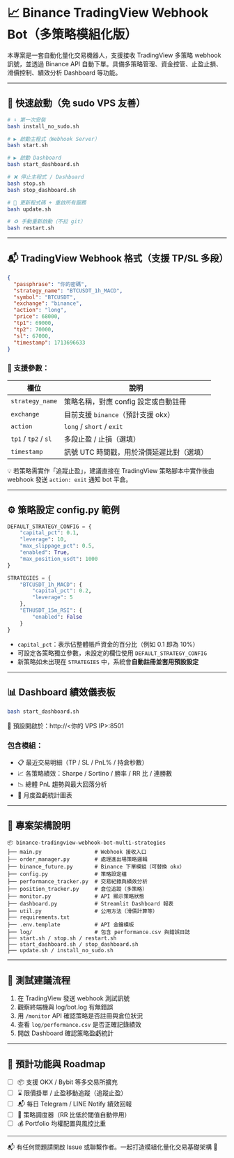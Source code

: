 # 📈 Binance TradingView Webhook Bot（多策略模組化版）

本專案是一套自動化量化交易機器人，支援接收 TradingView 多策略 webhook 訊號，並透過 Binance API 自動下單。具備多策略管理、資金控管、止盈止損、滑價控制、績效分析 Dashboard 等功能。

---

## 🚀 快速啟動（免 sudo VPS 友善）

```bash
# ⬇️ 第一次安裝
bash install_no_sudo.sh

# ▶️ 啟動主程式（Webhook Server）
bash start.sh

# ▶️ 啟動 Dashboard
bash start_dashboard.sh

# ❌ 停止主程式 / Dashboard
bash stop.sh
bash stop_dashboard.sh

# 🔄 更新程式碼 + 重啟所有服務
bash update.sh

# ♻️ 手動重新啟動（不拉 git）
bash restart.sh
```

---

## 📬 TradingView Webhook 格式（支援 TP/SL 多段）

```json
{
  "passphrase": "你的密碼",
  "strategy_name": "BTCUSDT_1h_MACD",
  "symbol": "BTCUSDT",
  "exchange": "binance",
  "action": "long",
  "price": 68000,
  "tp1": 69000,
  "tp2": 70000,
  "sl": 67000,
  "timestamp": 1713696633
}
```

### 🔑 支援參數：

| 欄位 | 說明 |
|------|------|
| `strategy_name` | 策略名稱，對應 config 設定或自動註冊 |
| `exchange` | 目前支援 `binance`（預計支援 okx） |
| `action` | `long` / `short` / `exit` |
| `tp1` / `tp2` / `sl` | 多段止盈 / 止損（選填） |
| `timestamp` | 訊號 UTC 時間戳，用於滑價延遲比對（選填） |

💡 若策略需實作「追蹤止盈」，建議直接在 TradingView 策略腳本中實作後由 webhook 發送 `action: exit` 通知 bot 平倉。

---

## ⚙️ 策略設定 config.py 範例

```python
DEFAULT_STRATEGY_CONFIG = {
    "capital_pct": 0.1,
    "leverage": 10,
    "max_slippage_pct": 0.5,
    "enabled": True,
    "max_position_usdt": 1000
}

STRATEGIES = {
    "BTCUSDT_1h_MACD": {
        "capital_pct": 0.2,
        "leverage": 5
    },
    "ETHUSDT_15m_RSI": {
        "enabled": False
    }
}
```

- `capital_pct`：表示佔整體帳戶資金的百分比（例如 0.1 即為 10%）
- 可設定各策略獨立參數，未設定的欄位使用 `DEFAULT_STRATEGY_CONFIG`
- 新策略如未出現在 `STRATEGIES` 中，系統會**自動註冊並套用預設設定**

---

## 📊 Dashboard 績效儀表板

```bash
bash start_dashboard.sh
```

📍 預設開啟於：http://<你的 VPS IP>:8501

### 包含模組：

- 📋 最近交易明細（TP / SL / PnL% / 持倉秒數）
- 📈 各策略績效：Sharpe / Sortino / 勝率 / RR 比 / 連勝數
- 📉 總體 PnL 趨勢與最大回落分析
- 📆 月度盈虧統計圖表

---

## 📁 專案架構說明

```
📦 binance-tradingview-webhook-bot-multi-strategies
├── main.py                 # Webhook 接收入口
├── order_manager.py        # 處理進出場策略邏輯
├── binance_future.py       # Binance 下單模組（可替換 okx）
├── config.py               # 策略設定檔
├── performance_tracker.py  # 交易紀錄與績效分析
├── position_tracker.py     # 倉位追蹤（多策略）
├── monitor.py              # API 顯示策略狀態
├── dashboard.py            # Streamlit Dashboard 報表
├── util.py                 # 公用方法（滑價計算等）
├── requirements.txt
├── .env.template           # API 金鑰模板
├── log/                    # 包含 performance.csv 與錯誤日誌
├── start.sh / stop.sh / restart.sh
├── start_dashboard.sh / stop_dashboard.sh
├── update.sh / install_no_sudo.sh
```

---

## 🧪 測試建議流程

1. 在 TradingView 發送 webhook 測試訊號
2. 觀察終端機與 log/bot.log 有無錯誤
3. 用 `/monitor` API 確認策略是否註冊與倉位狀況
4. 查看 `log/performance.csv` 是否正確記錄績效
5. 開啟 Dashboard 確認策略盈虧統計

---

## 🔮 預計功能與 Roadmap

- [ ] 📦 支援 OKX / Bybit 等多交易所擴充
- [ ] ⌛ 限價掛單 / 止盈移動追蹤（追蹤止盈）
- [ ] 📬 每日 Telegram / LINE Notify 績效回報
- [ ] 🧠 策略調度器（RR 比低於閾值自動停用）
- [ ] 💰 Portfolio 均權配置與風控比重

---

📬 有任何問題請開啟 Issue 或聯繫作者。一起打造模組化量化交易基礎架構 🔧
